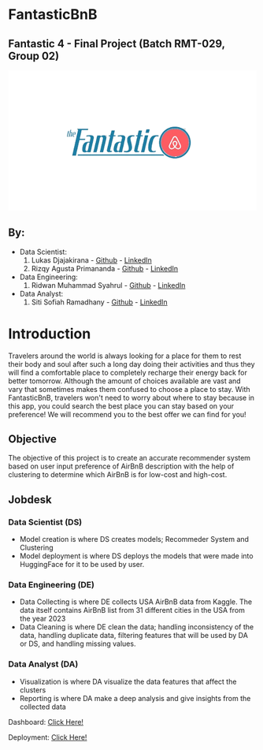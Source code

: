 # FantasticBnB
## Fantastic 4 - Final Project (Batch RMT-029, Group 02)

![logo](https://github.com/FTDS-assignment-bay/p2-final-project-fantastic-four/blob/main/f4_logo.png)

## By:
- Data Scientist:
    1. Lukas Djajakirana - [Github](https://github.com/lukasadk) - [LinkedIn](https://www.linkedin.com/in/lukas-adiwijaya-djajakirana-66b20720a/)
    2. Rizqy Agusta Primananda - [Github](https://github.com/rizqyagusta) - [LinkedIn](https://www.linkedin.com/in/rizqy-agusta-primananda-968a70141/)
- Data Engineering:
    1. Ridwan Muhammad Syahrul - [Github](https://github.com/RidwanMSyahrul) - [LinkedIn](https://www.linkedin.com/in/ridwan-muhammad-syahrul-4419ba300/)
- Data Analyst:
    1. Siti Sofiah Ramadhany - [Github](https://github.com/sofiahra) - [LinkedIn](https://www.linkedin.com/in/sofiah-ramadhany-85980a2aa/)


# Introduction
Travelers around the world is always looking for a place for them to rest their body and soul after such a long day doing their activities and thus they will find a comfortable place to completely recharge their energy back for better tomorrow. Although the amount of choices available are vast and vary that sometimes makes them confused to choose a place to stay. With FantasticBnB, travelers won't need to worry about where to stay because in this app, you could search the best place you can stay based on your preference! We will recommend you to the best offer we can find for you!

## Objective
The objective of this project is to create an accurate recommender system based on user input preference of AirBnB description with the help of clustering to determine which AirBnB is for low-cost and high-cost.


## Jobdesk
### Data Scientist (DS)
- Model creation is where DS creates models; Recommeder System and Clustering
- Model deployment is where DS deploys the models that were made into HuggingFace for it to be used by user.

### Data Engineering (DE)
- Data Collecting is where DE collects USA AirBnB data from Kaggle. The data itself contains AirBnB list from 31 different cities in the USA from the year 2023
- Data Cleaning is where DE clean the data; handling inconsistency of the data, handling duplicate data, filtering features that will be used by DA or DS, and handling missing values.

### Data Analyst (DA)
- Visualization is where DA visualize the data features that affect the clusters
- Reporting is where DA make a deep analysis and give insights from the collected data

Dashboard: [Click Here!](https://lookerstudio.google.com/reporting/10246f2e-ef11-4fb1-bd99-9dfefe9a0d69)

Deployment: [Click Here!]()